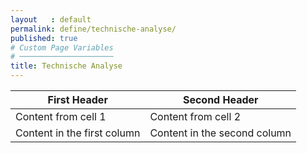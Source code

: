 ```yaml
---
layout   : default
permalink: define/technische-analyse/
published: true
# Custom Page Variables
# ─────────────────────
title: Technische Analyse
---
```

First Header | Second Header
------------ | -------------
Content from cell 1 | Content from cell 2
Content in the first column | Content in the second column